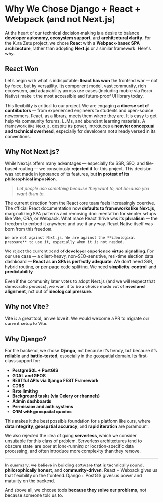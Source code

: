 
# Why We Chose Django + React + Webpack (and not Next.js)

At the heart of our technical decision-making is a desire to balance **developer autonomy**, **ecosystem support**, and **architectural clarity**. For the Kura Zetu project, we chose **React** with a **Webpack-based SPA architecture**, rather than adopting **Next.js** or a similar framework. Here's why.

## React Won

Let’s begin with what is indisputable: **React has won** the frontend war — not by force, but by versatility. Its component model, vast community, rich ecosystem, and adaptability across use cases (including mobile via React Native) make it the most accessible and future-proof UI library today.

This flexibility is critical to our project. We are engaging **a diverse set of contributors** — from experienced engineers to students and open-source newcomers. React, as a library, meets them where they are. It is easy to get help via community forums, LLMs, and abundant learning materials. A framework like Next.js, despite its power, introduces a **heavier conceptual and technical overhead**, especially for developers not already versed in its conventions.

## Why Not Next.js?

While Next.js offers many advantages — especially for SSR, SEO, and file-based routing — we consciously **rejected it** for this project. This decision was not made in ignorance of its features, but **in protest of its philosophical imposition**.

> *Let people use something because they want to, not because you want them to.*

The current direction from the React core team feels increasingly coercive. The official React documentation now **defaults to frameworks like Next.js**, marginalizing SPA patterns and removing documentation for simpler setups like Vite, CRA, or Webpack. What made React thrive was its **pluralism** — the freedom to embed it anywhere and use it any way. React Native itself was born from this freedom.

``` {important}
We are not against Next.js. We are against the **ideological pressure** to use it, especially when it is not needed.
```

We reject the current trend of **developer experience virtue signalling**. For our use case — a client-heavy, non-SEO-sensitive, real-time election data dashboard — **React as an SPA is perfectly adequate**. We don’t need SSR, hybrid routing, or per-page code splitting. We need **simplicity**, **control**, and **predictability**.

Even if the community later votes to adopt Next.js (and we will respect that democratic process), we want it to be a choice made out of **need and alignment**, not out of **ideological pressure**.

## Why not Vite?

Vite is a great tool, an we love it. We would welcome a PR to migrate our current setup to Vite.

## Why Django?

For the backend, we chose **Django**, not because it’s trendy, but because it’s **reliable** and **battle-tested**, especially in the geospatial domain. Its first-class support for:

* **PostgreSQL + PostGIS**
* **GDAL and GEOS**
* **RESTful APIs via Django REST Framework**
* **CORS**
* **Rate limiting**
* **Background tasks (via Celery or channels)**
* **Admin dashboards**
* **Permission and auth systems**
* **ORM with geospatial queries**

This makes it the best possible foundation for a platform like ours, where **data integrity**, **geospatial accuracy**, and **rapid iteration** are paramount.

We also rejected the idea of going **serverless**, which we consider unsuitable for this class of problem. Serverless architectures tend to obscure state, are poor at long-running or location-specific data processing, and often introduce more complexity than they remove.

---

In summary, we believe in building software that is technically sound, **philosophically honest**, and **community-driven**. React + Webpack gives us that flexibility on the frontend. Django + PostGIS gives us power and maturity on the backend.

And above all, we choose tools **because they solve our problems**, not because someone told us to.
